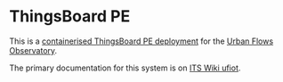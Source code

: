 # ThingsBoard PE

This is a [containerised ThingsBoard PE deployment](https://thingsboard.io/docs/user-guide/install/pe/docker/) for the [Urban Flows Observatory](https://urbanflows.ac.uk/).

The primary documentation for this system is on [ITS Wiki ufiot](https://itswiki.shef.ac.uk/wiki/Ufiot).
